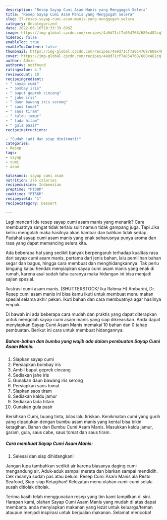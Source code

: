 ```yaml
---
description: "Resep Sayap Cumi Asam Manis yang Menggugah Selera"
title: "Resep Sayap Cumi Asam Manis yang Menggugah Selera"
slug: 27-resep-sayap-cumi-asam-manis-yang-menggugah-selera
category: Uncategorized
date: 2022-06-16T10:33:39.896Z
image: https://img-global.cpcdn.com/recipes/4a9d71cf7a054768/680x482cq70/sayap-cumi-asam-manis-foto-resep-utama.jpg
hideToc: false
enableToc: true
enableTocContent: false
thumbnail: https://img-global.cpcdn.com/recipes/4a9d71cf7a054768/680x482cq70/sayap-cumi-asam-manis-foto-resep-utama.jpg
cover: https://img-global.cpcdn.com/recipes/4a9d71cf7a054768/680x482cq70/sayap-cumi-asam-manis-foto-resep-utama.jpg
author: Admin
authorAv: notfound
ratingvalue: 4.7
reviewcount: 10
recipeingredient:
- " sayap cumi"
- " bombay iris"
- " baput geprek cincang"
- " jahe iris"
- " daun bawang iris serong"
- " saos tomat"
- " saos tiram"
- " kaldu jamur"
- " lada hitam"
- " gula pasir"
recipeinstructions:

- "Sudah jadi dan siap dinikmati!"
categories:
- Resep
tags:
- sayap
- cumi
- asam

katakunci: sayap cumi asam 
nutrition: 276 calories
recipecuisine: Indonesian
preptime: "PT38M"
cooktime: "PT56M"
recipeyield: "1"
recipecategory: Dessert

---
```



Lagi mencari ide resep sayap cumi asam manis yang menarik? Cara membuatnya sangat tidak terlalu sulit namun tidak gampang juga. Tapi Jika keliru mengolah maka hasilnya akan hambar dan bahkan tidak sedap. Padahal sayap cumi asam manis yang enak seharusnya punya aroma dan rasa yang dapat memancing selera kita.


Ada beberapa hal yang sedikit banyak berpengaruh terhadap kualitas rasa dari sayap cumi asam manis, pertama dari jenis bahan, lalu pemilihan bahan segar dan bagus, hingga cara membuat dan menghidangkannya. Tak perlu bingung kalau hendak menyiapkan sayap cumi asam manis yang enak di rumah, karena asal sudah tahu caranya maka hidangan ini bisa menjadi sajian spesial.

Ilustrasi cumi asam manis. (SHUTTERSTOCK/ Ika Rahma H) Ambarini, Dr. Resep cumi asam manis ini bisa kamu ikuti untuk membuat menu makan spesial selama akhir pekan. Ikuti bahan dan cara membuatnya agar hasilnya empuk.


Di bawah ini ada beberapa cara mudah dan praktis yang dapat diterapkan untuk mengolah sayap cumi asam manis yang siap dikreasikan. Anda dapat menyiapkan Sayap Cumi Asam Manis memakai 10 bahan dan 0 tahap pembuatan. Berikut ini cara untuk membuat hidangannya.

<!--inarticleads1-->

##### Bahan-bahan dan bumbu yang wajib ada dalam pembuatan Sayap Cumi Asam Manis:

1. Siapkan  sayap cumi
1. Persiapkan  bombay iris
1. Ambil  baput geprek cincang
1. Sediakan  jahe iris
1. Gunakan  daun bawang iris serong
1. Persiapkan  saos tomat
1. Siapkan  saos tiram
1. Sediakan  kaldu jamur
1. Sediakan  lada hitam
1. Gunakan  gula pasir


Bersihkan Cumi, buang tinta, bilas lalu tiriskan. Kenikmatan cumi yang gurih yang dipadukan dengan bumbu asam manis yang kental bisa bikin ketagihan. Bahan dan Bumbu Cumi Asam Manis. Masukkan kaldu jamur, garam, gula, saus cabe, saus tomat dan saus tiram. 

<!--inarticleads2-->

##### Cara membuat Sayap Cumi Asam Manis:


1. Selesai dan siap dihidangkan!

Jangan lupa tambahkan sedikit air karena biasanya daging cumi mengandung air. Aduk-aduk sampai merata dan biarkan sampai mendidih. Cek rasanya sudah pas atau belum. Resep Cumi Asam Manis ala Resto Seafood, Siap-siap Ketagihan! Kelezatan menu olahan cumi-cumi selalu susah ditiolak ditolak. 

Terima kasih telah menggunakan resep yang tim kami tampilkan di sini. Harapan kami, olahan Sayap Cumi Asam Manis yang mudah di atas dapat membantu anda menyiapkan makanan yang lezat untuk keluarga/teman ataupun menjadi inspirasi untuk berjualan makanan. Selamat mencoba!
